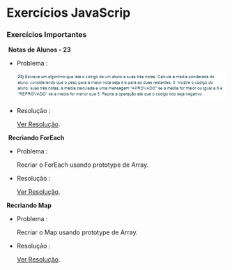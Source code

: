 # Exercícios JavaScrip

### Exercícios Importantes
​	**Notas de Alunos - 23**

- Problema :

  ![ex23](https://github.com/igfeitall/desafios-web-moderno/blob/main/img/ex23.png)

  

- Resolução :

  [Ver Resolução](https://github.com/igfeitall/desafios-web-moderno/blob/main/JavaScript/ex23.js).

​	**Recriando ForEach**

- Problema :

  Recriar o ForEach usando prototype de Array.
  

- Resolução :

  [Ver Resolução](https://github.com/igfeitall/desafios-web-moderno/blob/main/JavaScript/forEach2.js).

**Recriando Map**

- Problema :

  Recriar o Map usando prototype de Array.
  

- Resolução :

  [Ver Resolução](https://github.com/igfeitall/desafios-web-moderno/blob/main/JavaScript/map2.js).